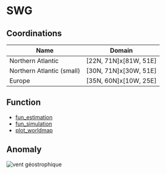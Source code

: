 # SWG

## Coordinations

| Name                      | Domain                |
| ------------------------- |:---------------------:|
| Northern Atlantic         | [22N, 71N]x[81W, 51E] |
| Northern Atlantic (small) | [30N, 71N]x[30W, 51E] |
| Europe                    | [35N, 60N]x[10W, 25E] |


## Function
- [fun_estimation](https://github.com/cfcforever/SWG/blob/master/function/fun_estimation_t2m.R)
- [fun_simulation](https://github.com/cfcforever/SWG/blob/master/function/fun_simulation_t2m.R)
- [plot_worldmap](https://github.com/cfcforever/SWG/blob/master/function/plot_worldmap.R)

## Anomaly 
![vent géostrophique](https://fr.cdn.v5.futura-sciences.com/buildsv6/images/largeoriginal/a/f/1/af18361c78_50084207_vent-geostrophique.jpg)
